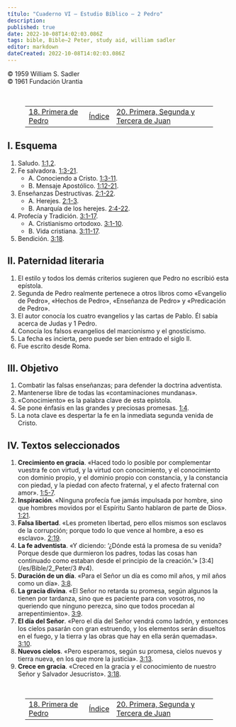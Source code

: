 ```yaml
---
título: "Cuaderno VI — Estudio Bíblico — 2 Pedro"
description: 
published: true
date: 2022-10-08T14:02:03.086Z
tags: bible, Bible—2 Peter, study aid, william sadler
editor: markdown
dateCreated: 2022-10-08T14:02:03.086Z
---
```


<p class="v-card v-sheet theme--light grey lighten-3 px-2">© 1959 William S. Sadler<br>© 1961 Fundación Urantia</p>

<br>

<figure class="table chapter-navigator">
	<table>
		<tbody>
		<tr>
			<td><a href="/es/article/William_S_Sadler/Workbook_6_Bible_Study/Study_2_18_1Peter"><span class="mdi mdi-arrow-left-drop-circle"></span><span class="pl-2">18. Primera de Pedro</span></a></td>
			<td><a href="/es/article/William_S_Sadler/Workbook_6_Bible_Study#índice"><span class="mdi mdi-book-open-variant"></span><span class="pl-2">Índice</span></a></td>
			<td><a href="/es/article/William_S_Sadler/Workbook_6_Bible_Study/History_1_4"><span class="pr-2">20. Primera, Segunda y Tercera de Juan</span><span class="mdi mdi-arrow-right-drop-circle"></span></a></td>
		</tr>
		</tbody>
	</table>
</figure>

## I. Esquema

1. Saludo. [1:1,2](/es/Bible/2_Peter/1#v1).
2. Fe salvadora. [1:3-21](/es/Bible/2_Peter/1#v3).
	- A. Conociendo a Cristo. [1:3-11](/es/Bible/2_Peter/1#v3).
	- B. Mensaje Apostólico. [1:12-21](/es/Bible/2_Peter/1#v12).
3. Enseñanzas Destructivas. [2:1-22](/es/Bible/2_Peter/2#v1).
	- A. Herejes. [2:1-3](/es/Bible/2_Peter/2#v1).
	- B. Anarquía de los herejes. [2:4-22](/es/Bible/2_Peter/2#v4).
4. Profecía y Tradición. [3:1-17](/es/Bible/2_Peter/3#v1).
	- A. Cristianismo ortodoxo. [3:1-10](/es/Bible/2_Peter/3#v1).
	- B. Vida cristiana. [3:11-17](/es/Bible/2_Peter/3#v11).
5. Bendición. [3:18](/es/Bible/2_Peter/3#v18).

## II. Paternidad literaria

1. El estilo y todos los demás criterios sugieren que Pedro no escribió esta epístola.
2. Segunda de Pedro realmente pertenece a otros libros como «Evangelio de Pedro», «Hechos de Pedro», «Enseñanza de Pedro» y «Predicación de Pedro».
3. El autor conocía los cuatro evangelios y las cartas de Pablo. Él sabía acerca de Judas y 1 Pedro.
4. Conocía los falsos evangelios del marcionismo y el gnosticismo.
5. La fecha es incierta, pero puede ser bien entrado el siglo II.
6. Fue escrito desde Roma.

## III. Objetivo

1. Combatir las falsas enseñanzas; para defender la doctrina adventista.
2. Mantenerse libre de todas las «contaminaciones mundanas».
3. «Conocimiento» es la palabra clave de esta epístola.
4. Se pone énfasis en las grandes y preciosas promesas. [1:4](/es/Bible/2_Peter/1#v4).
5. La nota clave es despertar la fe en la inmediata segunda venida de Cristo.

## IV. Textos seleccionados

1. **Crecimiento en gracia**. «Haced todo lo posible por complementar vuestra fe con virtud, y la virtud con conocimiento, y el conocimiento con dominio propio, y el dominio propio con constancia, y la constancia con piedad, y la piedad con afecto fraternal, y el afecto fraternal con amor». [1:5-7](/es/Bible/2_Peter/1#v5).
2. **Inspiración**. «Ninguna profecía fue jamás impulsada por hombre, sino que hombres movidos por el Espíritu Santo hablaron de parte de Dios». [1:21](/es/Bible/2_Peter/1#v21).
3. **Falsa libertad**. «Les prometen libertad, pero ellos mismos son esclavos de la corrupción; porque todo lo que vence al hombre, a eso es esclavo». [2:19](/es/Bible/2_Peter/2#v19).
4. **La fe adventista**. «Y diciendo: ‘¿Dónde está la promesa de su venida? Porque desde que durmieron los padres, todas las cosas han continuado como estaban desde el principio de la creación.’» [3:4](/es/Bible/2_Peter/3 #v4).
5. **Duración de un día**. «Para el Señor un día es como mil años, y mil años como un día». [3:8](/es/Bible/2_Peter/3#v8).
6. **La gracia divina**. «El Señor no retarda su promesa, según algunos la tienen por tardanza, sino que es paciente para con vosotros, no queriendo que ninguno perezca, sino que todos procedan al arrepentimiento». [3:9](/es/Bible/2_Peter/3#v9).
7. **El día del Señor**. «Pero el día del Señor vendrá como ladrón, y entonces los cielos pasarán con gran estruendo, y los elementos serán disueltos en el fuego, y la tierra y las obras que hay en ella serán quemadas». [3:10](/es/Bible/2_Peter/3#v10).
8. **Nuevos cielos**. «Pero esperamos, según su promesa, cielos nuevos y tierra nueva, en los que more la justicia». [3:13](/es/Bible/2_Peter/3#v13).
9. **Crece en gracia**. «Creced en la gracia y el conocimiento de nuestro Señor y Salvador Jesucristo». [3:18](/es/Bible/2_Peter/3#v18).


<br>

<figure class="table chapter-navigator">
	<table>
		<tbody>
		<tr>
			<td><a href="/es/article/William_S_Sadler/Workbook_6_Bible_Study/Study_2_18_1Peter"><span class="mdi mdi-arrow-left-drop-circle"></span><span class="pl-2">18. Primera de Pedro</span></a></td>
			<td><a href="/es/article/William_S_Sadler/Workbook_6_Bible_Study#índice"><span class="mdi mdi-book-open-variant"></span><span class="pl-2">Índice</span></a></td>
			<td><a href="/es/article/William_S_Sadler/Workbook_6_Bible_Study/History_1_4"><span class="pr-2">20. Primera, Segunda y Tercera de Juan</span><span class="mdi mdi-arrow-right-drop-circle"></span></a></td>
		</tr>
		</tbody>
	</table>
</figure>

